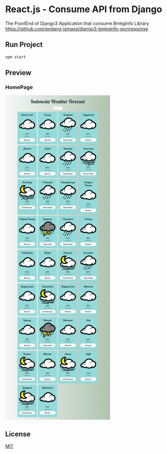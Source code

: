 # React.js - Consume API from Django

The FrontEnd of Django3 Application that consume BmkgInfo Library https://github.com/endang-ismaya/django3-bmkginfo-jsonresponse

## Run Project

```bash
npm start
```

## Preview

### HomePage

![Home Page](homepage.png)

## License

[MIT](https://choosealicense.com/licenses/mit/)
